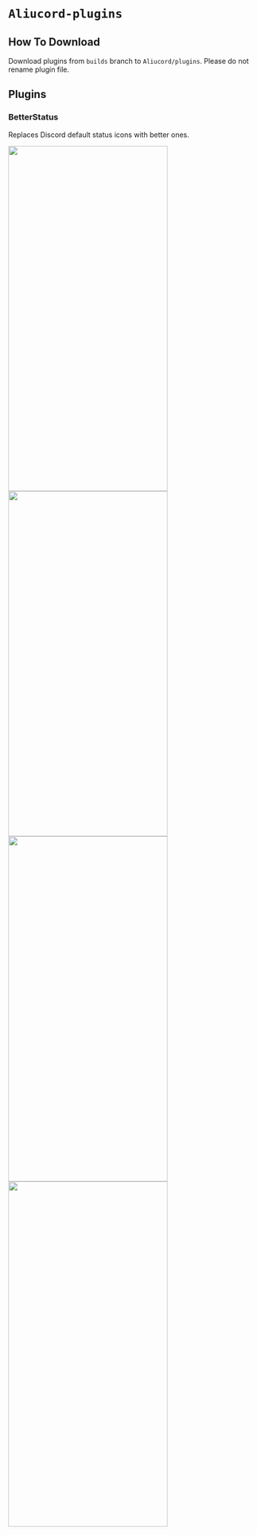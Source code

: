 # `Aliucord-plugins`

## How To Download
Download plugins from `builds` branch to `Aliucord/plugins`. Please do not rename plugin file.

## Plugins

### BetterStatus
Replaces Discord default status icons with better ones.

<img src="https://user-images.githubusercontent.com/25458870/136738548-28bac559-310c-4818-88d9-d48d40fa1d22.jpg" width="320" height="693"><img src="https://user-images.githubusercontent.com/25458870/136738561-6939b125-d486-4e6a-9653-fce6ef236ea1.jpg" width="320" height="693">
<img src="https://user-images.githubusercontent.com/25458870/136738565-5b0e4d84-5919-40cd-b5c7-cc5a7dc3153e.jpg" width="320" height="693"><img src="https://user-images.githubusercontent.com/25458870/136738579-b1bf8d8b-dc2c-4f93-a90e-a634b6718a7a.jpg" width="320" height="693">
